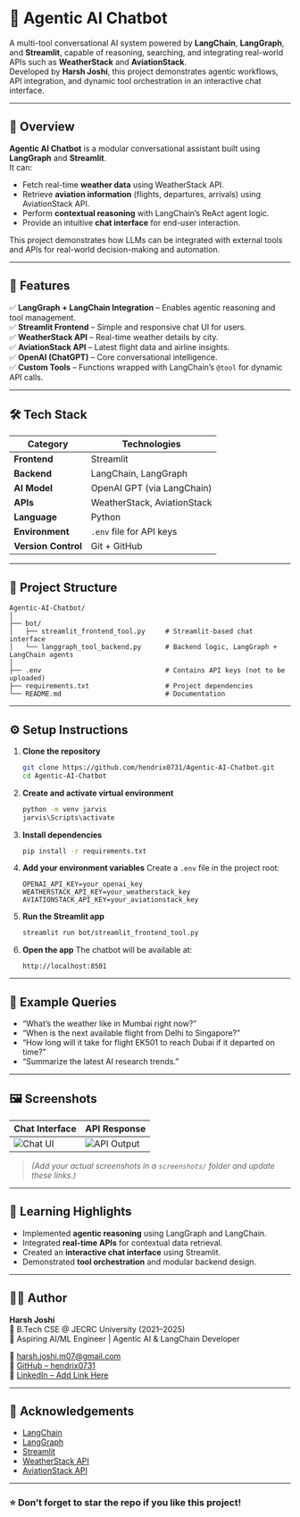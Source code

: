 # 🤖 Agentic AI Chatbot

A multi-tool conversational AI system powered by **LangChain**, **LangGraph**, and **Streamlit**, capable of reasoning, searching, and integrating real-world APIs such as **WeatherStack** and **AviationStack**.  
Developed by **Harsh Joshi**, this project demonstrates agentic workflows, API integration, and dynamic tool orchestration in an interactive chat interface.

---

## 🚀 Overview

**Agentic AI Chatbot** is a modular conversational assistant built using **LangGraph** and **Streamlit**.  
It can:
- Fetch real-time **weather data** using WeatherStack API.  
- Retrieve **aviation information** (flights, departures, arrivals) using AviationStack API.  
- Perform **contextual reasoning** with LangChain’s ReAct agent logic.  
- Provide an intuitive **chat interface** for end-user interaction.

This project demonstrates how LLMs can be integrated with external tools and APIs for real-world decision-making and automation.

---

## 🧩 Features

✅ **LangGraph + LangChain Integration** – Enables agentic reasoning and tool management.  
✅ **Streamlit Frontend** – Simple and responsive chat UI for users.  
✅ **WeatherStack API** – Real-time weather details by city.  
✅ **AviationStack API** – Latest flight data and airline insights.  
✅ **OpenAI (ChatGPT)** – Core conversational intelligence.  
✅ **Custom Tools** – Functions wrapped with LangChain’s `@tool` for dynamic API calls.  

---

## 🛠️ Tech Stack

| Category | Technologies |
|-----------|---------------|
| **Frontend** | Streamlit |
| **Backend** | LangChain, LangGraph |
| **AI Model** | OpenAI GPT (via LangChain) |
| **APIs** | WeatherStack, AviationStack |
| **Language** | Python |
| **Environment** | `.env` file for API keys |
| **Version Control** | Git + GitHub |

---

## 📁 Project Structure

```
Agentic-AI-Chatbot/
│
├── bot/
│   ├── streamlit_frontend_tool.py     # Streamlit-based chat interface
│   └── langgraph_tool_backend.py      # Backend logic, LangGraph + LangChain agents
│
├── .env                               # Contains API keys (not to be uploaded)
├── requirements.txt                   # Project dependencies
└── README.md                          # Documentation
```

---

## ⚙️ Setup Instructions

1. **Clone the repository**
   ```bash
   git clone https://github.com/hendrix0731/Agentic-AI-Chatbot.git
   cd Agentic-AI-Chatbot
   ```

2. **Create and activate virtual environment**
   ```bash
   python -m venv jarvis
   jarvis\Scripts\activate
   ```

3. **Install dependencies**
   ```bash
   pip install -r requirements.txt
   ```

4. **Add your environment variables**
   Create a `.env` file in the project root:
   ```
   OPENAI_API_KEY=your_openai_key
   WEATHERSTACK_API_KEY=your_weatherstack_key
   AVIATIONSTACK_API_KEY=your_aviationstack_key
   ```

5. **Run the Streamlit app**
   ```bash
   streamlit run bot/streamlit_frontend_tool.py
   ```

6. **Open the app**
   The chatbot will be available at:
   ```
   http://localhost:8501
   ```

---

## 💬 Example Queries

- “What’s the weather like in Mumbai right now?”  
- “When is the next available flight from Delhi to Singapore?”  
- “How long will it take for flight EK501 to reach Dubai if it departed on time?”  
- “Summarize the latest AI research trends.”  

---

## 🖼️ Screenshots

| Chat Interface | API Response |
|----------------|--------------|
| ![Chat UI](screenshots/app.png) | ![API Output](screenshots/api_result.png) |

> *(Add your actual screenshots in a `screenshots/` folder and update these links.)*

---

## 🧠 Learning Highlights

- Implemented **agentic reasoning** using LangGraph and LangChain.  
- Integrated **real-time APIs** for contextual data retrieval.  
- Created an **interactive chat interface** using Streamlit.  
- Demonstrated **tool orchestration** and modular backend design.  

---

## 👨‍💻 Author

**Harsh Joshi**  
📍 B.Tech CSE @ JECRC University (2021–2025)  
💼 Aspiring AI/ML Engineer | Agentic AI & LangChain Developer  

📧 [harsh.joshi.m07@gmail.com](mailto:harsh.joshi.m07@gmail.com)  
🔗 [GitHub – hendrix0731](https://github.com/hendrix0731)  
💼 [LinkedIn – Add Link Here](https://linkedin.com/in/your-link)  

---

## 🌟 Acknowledgements

- [LangChain](https://github.com/langchain-ai/langchain)  
- [LangGraph](https://github.com/langchain-ai/langgraph)  
- [Streamlit](https://streamlit.io)  
- [WeatherStack API](https://weatherstack.com/)  
- [AviationStack API](https://aviationstack.com/)

---

### ⭐ Don’t forget to star the repo if you like this project!
